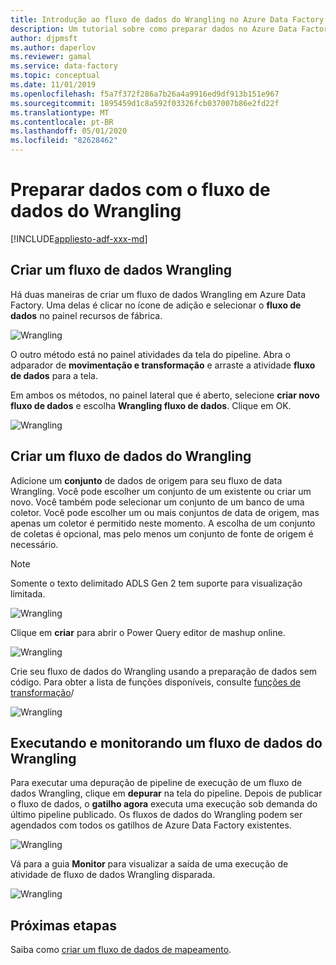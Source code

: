 ```yaml
---
title: Introdução ao fluxo de dados do Wrangling no Azure Data Factory
description: Um tutorial sobre como preparar dados no Azure Data Factory usando o fluxo de dados do Wrangling
author: djpmsft
ms.author: daperlov
ms.reviewer: gamal
ms.service: data-factory
ms.topic: conceptual
ms.date: 11/01/2019
ms.openlocfilehash: f5a7f372f286a7b26a4a9916ed9df913b151e967
ms.sourcegitcommit: 1895459d1c8a592f03326fcb037007b86e2fd22f
ms.translationtype: MT
ms.contentlocale: pt-BR
ms.lasthandoff: 05/01/2020
ms.locfileid: "82628462"
---
```

# <a name="prepare-data-with-wrangling-data-flow"></a>Preparar dados com o fluxo de dados do Wrangling

[!INCLUDE[appliesto-adf-xxx-md](includes/appliesto-adf-xxx-md.md)]

## <a name="create-a-wrangling-data-flow"></a>Criar um fluxo de dados Wrangling

Há duas maneiras de criar um fluxo de dados Wrangling em Azure Data Factory. Uma delas é clicar no ícone de adição e selecionar o **fluxo de dados** no painel recursos de fábrica.

![Wrangling](media/wrangling-data-flow/tutorial7.png)

O outro método está no painel atividades da tela do pipeline. Abra o adparador de **movimentação e transformação** e arraste a atividade **fluxo de dados** para a tela.

Em ambos os métodos, no painel lateral que é aberto, selecione **criar novo fluxo de dados** e escolha **Wrangling fluxo de dados**. Clique em OK.

![Wrangling](media/wrangling-data-flow/tutorial1.png)

## <a name="author-a-wrangling-data-flow"></a>Criar um fluxo de dados do Wrangling

Adicione um **conjunto** de dados de origem para seu fluxo de data Wrangling. Você pode escolher um conjunto de um existente ou criar um novo. Você também pode selecionar um conjunto de um banco de uma coletor. Você pode escolher um ou mais conjuntos de data de origem, mas apenas um coletor é permitido neste momento. A escolha de um conjunto de coletas é opcional, mas pelo menos um conjunto de fonte de origem é necessário.

> [!NOTE]
> Somente o texto delimitado ADLS Gen 2 tem suporte para visualização limitada. 

![Wrangling](media/wrangling-data-flow/tutorial4.png)

Clique em **criar** para abrir o Power Query editor de mashup online.

![Wrangling](media/wrangling-data-flow/tutorial5.png)

Crie seu fluxo de dados do Wrangling usando a preparação de dados sem código. Para obter a lista de funções disponíveis, consulte [funções de transformação](wrangling-data-flow-functions.md)/

![Wrangling](media/wrangling-data-flow/tutorial6.png)

## <a name="running-and-monitoring-a-wrangling-data-flow"></a>Executando e monitorando um fluxo de dados do Wrangling

Para executar uma depuração de pipeline de execução de um fluxo de dados Wrangling, clique em **depurar** na tela do pipeline. Depois de publicar o fluxo de dados, o **gatilho agora** executa uma execução sob demanda do último pipeline publicado. Os fluxos de dados do Wrangling podem ser agendados com todos os gatilhos de Azure Data Factory existentes.

![Wrangling](media/wrangling-data-flow/tutorial3.png)

Vá para a guia **Monitor** para visualizar a saída de uma execução de atividade de fluxo de dados Wrangling disparada.

![Wrangling](media/wrangling-data-flow/tutorial2.png)

## <a name="next-steps"></a>Próximas etapas

Saiba como [criar um fluxo de dados de mapeamento](tutorial-data-flow.md).